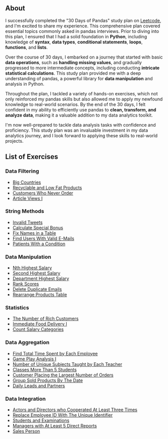 ## About
I successfully completed the "30 Days of Pandas" study plan on [Leetcode](https://leetcode.com/studyplan/30-days-of-pandas/), and I'm excited to share my experience. This comprehensive plan covered essential topics commonly asked in pandas interviews. Prior to diving into this plan, I ensured that I had a solid foundation in **Python**, including knowledge of **syntax**, **data types**, **conditional statements**, **loops**, **functions**, and **lists**.

Over the course of 30 days, I embarked on a journey that started with basic **data operations**, such as **handling missing values**, and gradually progressed to more intermediate concepts, including conducting **intricate statistical calculations**. This study plan provided me with a deep understanding of pandas, a powerful library for **data manipulation** and analysis in Python.

Throughout the plan, I tackled a variety of hands-on exercises, which not only reinforced my pandas skills but also allowed me to apply my newfound knowledge to real-world scenarios. By the end of the 30 days, I felt confident in my ability to efficiently use pandas to **clean, transform, and analyze data**, making it a valuable addition to my data analytics toolkit.

I'm now well-prepared to tackle data analysis tasks with confidence and proficiency. This study plan was an invaluable investment in my data analytics journey, and I look forward to applying these skills to real-world projects.

## List of Exercises
### Data Filtering
* [Big Countries](https://leetcode.com/problems/big-countries/?envType=study-plan-v2&envId=30-days-of-pandas&lang=pythondata)
* [Recyclable and Low Fat Products](https://leetcode.com/problems/recyclable-and-low-fat-products/?envType=study-plan-v2&envId=30-days-of-pandas&lang=pythondata)
* [Customers Who Never Order](https://leetcode.com/problems/customers-who-never-order/?envType=study-plan-v2&envId=30-days-of-pandas&lang=pythondata)
* [Article Views I](https://leetcode.com/problems/article-views-i/?envType=study-plan-v2&envId=30-days-of-pandas&lang=pythondata)

### String Methods
* [Invalid Tweets](https://leetcode.com/problems/invalid-tweets/?envType=study-plan-v2&envId=30-days-of-pandas&lang=pythondata)
* [Calculate Special Bonus](https://leetcode.com/problems/calculate-special-bonus/?envType=study-plan-v2&envId=30-days-of-pandas&lang=pythondata)
* [Fix Names in a Table](https://leetcode.com/problems/fix-names-in-a-table/?envType=study-plan-v2&envId=30-days-of-pandas&lang=pythondata)
* [Find Users With Valid E-Mails](https://leetcode.com/problems/find-users-with-valid-e-mails?envType=study-plan-v2&envId=30-days-of-pandas&lang=pythondata)
* [Patients With a Condition](https://leetcode.com/problems/patients-with-a-condition/?envType=study-plan-v2&envId=30-days-of-pandas&lang=pythondata)

### Data Manipulation
* [Nth Highest Salary](https://leetcode.com/problems/nth-highest-salary/?envType=study-plan-v2&envId=30-days-of-pandas&lang=pythondata)
* [Second Highest Salary](https://leetcode.com/problems/second-highest-salary/?envType=study-plan-v2&envId=30-days-of-pandas&lang=pythondata)
* [Department Highest Salary](https://leetcode.com/problems/department-highest-salary/?envType=study-plan-v2&envId=30-days-of-pandas&lang=pythondata)
* [Rank Scores](https://leetcode.com/problems/rank-scores/?envType=study-plan-v2&envId=30-days-of-pandas&lang=pythondata)
* [Delete Duplicate Emails](https://leetcode.com/problems/delete-duplicate-emails/?envType=study-plan-v2&envId=30-days-of-pandas&lang=pythondata)
* [Rearrange Products Table](https://leetcode.com/problems/rearrange-products-table/?envType=study-plan-v2&envId=30-days-of-pandas&lang=pythondata)

### Statistics
* [The Number of Rich Customers](https://leetcode.com/problems/the-number-of-rich-customers/?envType=study-plan-v2&envId=30-days-of-pandas&lang=pythondata)
* [Immediate Food Delivery I](https://leetcode.com/problems/immediate-food-delivery-i/?envType=study-plan-v2&envId=30-days-of-pandas&lang=pythondata)
* [Count Salary Categories](https://leetcode.com/problems/count-salary-categories/?envType=study-plan-v2&envId=30-days-of-pandas&lang=pythondata)

### Data Aggregation
* [Find Total Time Spent by Each Employee](https://leetcode.com/problems/find-total-time-spent-by-each-employee/?envType=study-plan-v2&envId=30-days-of-pandas&lang=pythondata)
* [Game Play Analysis I](https://leetcode.com/problems/game-play-analysis-i/?envType=study-plan-v2&envId=30-days-of-pandas&lang=pythondata)
* [Number of Unique Subjects Taught by Each Teacher](https://leetcode.com/problems/number-of-unique-subjects-taught-by-each-teacher/?envType=study-plan-v2&envId=30-days-of-pandas&lang=pythondata)
* [Classes More Than 5 Students](https://leetcode.com/problems/classes-more-than-5-students/?envType=study-plan-v2&envId=30-days-of-pandas&lang=pythondata)
* [Customer Placing the Largest Number of Orders](https://leetcode.com/problems/customer-placing-the-largest-number-of-orders/?envType=study-plan-v2&envId=30-days-of-pandas&lang=pythondata)
* [Group Sold Products By The Date](https://leetcode.com/problems/group-sold-products-by-the-date/?envType=study-plan-v2&envId=30-days-of-pandas&lang=pythondata)
* [Daily Leads and Partners](https://leetcode.com/problems/daily-leads-and-partners/?envType=study-plan-v2&envId=30-days-of-pandas&lang=pythondata)

### Data Integration
* [Actors and Directors who Cooperated At Least Three Times](https://leetcode.com/problems/actors-and-directors-who-cooperated-at-least-three-times/?envType=study-plan-v2&envId=30-days-of-pandas&lang=pythondata)
* [Replace Employee ID With The Unique Identifier](https://leetcode.com/problems/replace-employee-id-with-the-unique-identifier/?envType=study-plan-v2&envId=30-days-of-pandas&lang=pythondata)
* [Students and Examinations](https://leetcode.com/problems/students-and-examinations/?envType=study-plan-v2&envId=30-days-of-pandas&lang=pythondata)
* [Managers with At Least 5 Direct Reports](https://leetcode.com/problems/managers-with-at-least-5-direct-reports/?envType=study-plan-v2&envId=30-days-of-pandas&lang=pythondata)
* [Sales Person](https://leetcode.com/problems/sales-person/?envType=study-plan-v2&envId=30-days-of-pandas&lang=pythondata)
